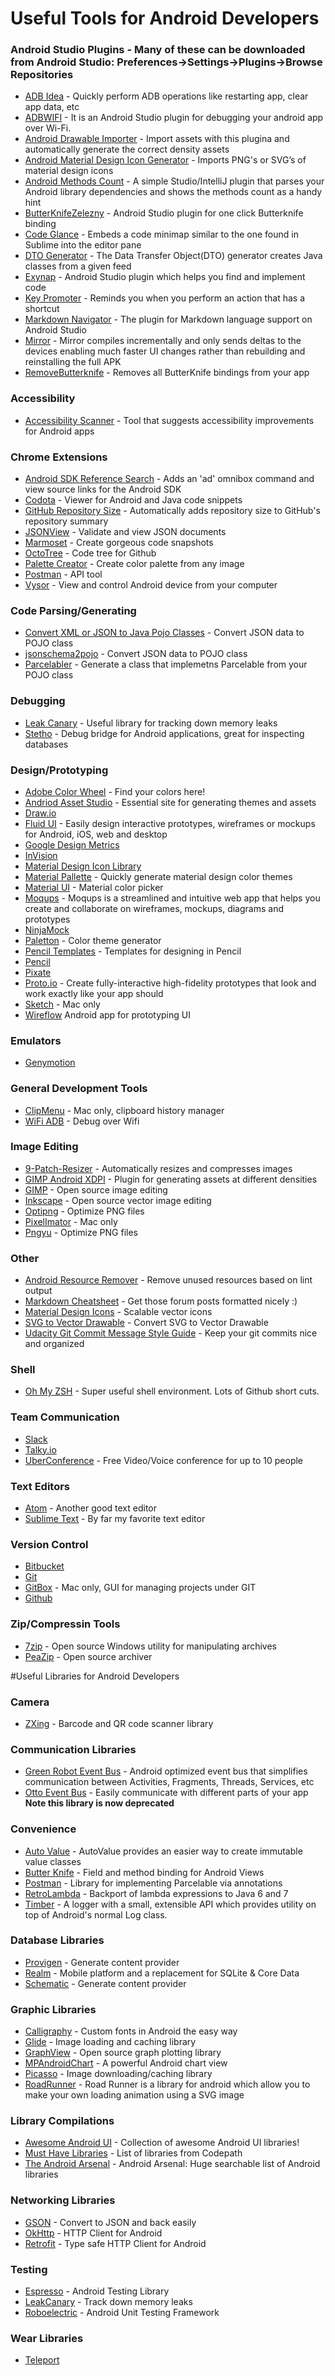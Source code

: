 # Useful Tools for Android Developers

### Android Studio Plugins - Many of these can be downloaded from Android Studio:  Preferences->Settings->Plugins->Browse Repositories

- [ADB Idea](https://github.com/pbreault/adb-idea) - Quickly perform ADB operations like restarting app, clear app data, etc
- [ADBWIFI](https://plugins.jetbrains.com/plugin/7856?pr=idea) - It is an Android Studio plugin for debugging your android app over Wi-Fi.
- [Android Drawable Importer](https://plugins.jetbrains.com/plugin/7658?pr=idea) - Import assets with this plugina and automatically generate the correct density assets
- [Android Material Design Icon Generator](https://plugins.jetbrains.com/plugin/7647?pr=) - Imports PNG's or SVG’s of material design icons
- [Android Methods Count](http://www.methodscount.com/plugins) - A simple Studio/IntelliJ plugin that parses your Android library dependencies and shows the methods count as a handy hint
- [ButterKnifeZelezny](https://github.com/avast/android-butterknife-zelezny) - Android Studio plugin for one click Butterknife binding
- [Code Glance](https://plugins.jetbrains.com/plugin/7275?pr=clion) - Embeds a code minimap similar to the one found in Sublime into the editor pane
- [DTO Generator](https://plugins.jetbrains.com/plugin/7834?pr=idea) - The Data Transfer Object(DTO) generator creates Java classes from a given feed
- [Exynap](http://exynap.com/) - Android Studio plugin which helps you find and implement code
- [Key Promoter](https://plugins.jetbrains.com/plugin/1003) - Reminds you when you perform an action that has a shortcut
- [Markdown Navigator](http://vladsch.com/product/markdown-navigator) - The plugin for Markdown language support on Android Studio
- [Mirror](http://www.jimumirror.com/) - Mirror compiles incrementally and only sends deltas to the devices enabling much faster UI changes rather than rebuilding and reinstalling the full APK
- [RemoveButterknife](https://github.com/u3shadow/RemoveButterKnife) - Removes all ButterKnife bindings from your app

### Accessibility 
- [Accessibility Scanner](https://play.google.com/store/apps/details?id=com.google.android.apps.accessibility.auditor&amp;hl=en) - Tool that suggests accessibility improvements for Android apps 

### Chrome Extensions
- [Android SDK Reference Search](https://chrome.google.com/webstore/detail/android-sdk-search/hgcbffeicehlpmgmnhnkjbjoldkfhoin?hl=en) - Adds an 'ad' omnibox command and view source links for the Android SDK
- [Codota](https://chrome.google.com/webstore/detail/codota/cnpdaoipdfbkpdbdpmceeejdaabiebcb?hl=en) - Viewer for Android and Java code snippets
- [GitHub Repository Size](https://chrome.google.com/webstore/detail/github-repository-size/apnjnioapinblneaedefcnopcjepgkci) - Automatically adds repository size to GitHub's repository summary
- [JSONView](https://chrome.google.com/webstore/detail/jsonview/chklaanhfefbnpoihckbnefhakgolnmc?hl=en) - Validate and view JSON documents
- [Marmoset](https://chrome.google.com/webstore/detail/marmoset/npkfpddkpefnmkflhhligbkofhnafieb?hl=en) - Create gorgeous code snapshots
- [OctoTree](https://chrome.google.com/webstore/detail/octotree/bkhaagjahfmjljalopjnoealnfndnagc) - Code tree for Github
- [Palette Creator](https://chrome.google.com/webstore/detail/palette-creator/oolpphfmdmjbojolagcbgdemojhcnlod?utm_source=gmail) - Create color palette from any image
- [Postman](https://chrome.google.com/webstore/detail/postman/fhbjgbiflinjbdggehcddcbncdddomop?hl=en) - API tool
- [Vysor](https://chrome.google.com/webstore/detail/vysor/gidgenkbbabolejbgbpnhbimgjbffefm) - View and control Android device from your computer

### Code Parsing/Generating
- [Convert XML or JSON to Java Pojo Classes](http://pojo.sodhanalibrary.com/) - Convert JSON data to POJO class
- [jsonschema2pojo](http://www.jsonschema2pojo.org/) - Convert JSON data to POJO class
- [Parcelabler](http://www.parcelabler.com/) - Generate a class that implemetns Parcelable from your POJO class

### Debugging
- [Leak Canary](https://github.com/square/leakcanary) - Useful library for tracking down memory leaks
- [Stetho](http://facebook.github.io/stetho/) - Debug bridge for Android applications, great for inspecting databases

### Design/Prototyping
- [Adobe Color Wheel](https://color.adobe.com/create/color-wheel/) - Find your colors here!
- [Andriod Asset Studio](https://romannurik.github.io/AndroidAssetStudio/) - Essential site for generating themes and assets
- [Draw.io](https://www.draw.io/)
- [Fluid UI](https://www.fluidui.com/) - Easily design interactive prototypes, wireframes or mockups for Android, iOS, web and desktop
- [Google Design Metrics](https://design.google.com/devices/)
- [InVision](https://www.invisionapp.com/)
- [Material Design Icon Library](https://design.google.com/icons/)
- [Material Pallette](https://www.materialpalette.com/) - Quickly generate material design color themes
- [Material UI](https://www.materialui.co/colors) - Material color picker
- [Moqups](https://moqups.com/) - Moqups is a streamlined and intuitive web app that helps you create and collaborate on wireframes, mockups, diagrams and prototypes
- [NinjaMock](https://ninjamock.com/)
- [Paletton](http://paletton.com/#uid=1000u0kllllaFw0g0qFqFg0w0aF) - Color theme generator
- [Pencil Templates](https://code.google.com/archive/p/evoluspencil/downloads) - Templates for designing in Pencil
- [Pencil](http://pencil.evolus.vn/)
- [Pixate](http://www.pixate.com/)
- [Proto.io](https://proto.io/) - Create fully-interactive high-fidelity prototypes that look and work exactly like your app should
- [Sketch](https://www.sketchapp.com/) - Mac only
- [Wireflow](https://play.google.com/store/apps/details?id=com.ludomade.blueprint&hl=en) Android app for prototyping UI

### Emulators
- [Genymotion](https://www.genymotion.com/)

### General Development Tools
- [ClipMenu](http://www.clipmenu.com/) - Mac only, clipboard history manager
- [WiFi ADB](https://play.google.com/store/apps/details?id=com.ttxapps.wifiadb&hl=en) - Debug over Wifi

### Image Editing
- [9-Patch-Resizer](https://github.com/redwarp/9-Patch-Resizer) - Automatically resizes and compresses images
- [GIMP Android XDPI](https://github.com/ncornette/gimp-android-xdpi) - Plugin for generating assets at different densities
- [GIMP](https://www.gimp.org/) - Open source image editing
- [Inkscape](https://inkscape.org/en/) - Open source vector image editing
- [Optipng](http://optipng.sourceforge.net/) - Optimize PNG files
- [PixelImator](http://www.pixelmator.com/mac/) - Mac only
- [Pngyu](http://nukesaq88.github.io/Pngyu/) - Optimize PNG files

### Other
- [Android Resource Remover](https://github.com/KeepSafe/android-resource-remover) - Remove unused resources based on lint output
- [Markdown Cheatsheet](https://github.com/adam-p/markdown-here/wiki/Markdown-Cheatsheet) - Get those forum posts formatted nicely :)
- [Material Design Icons](https://materialdesignicons.com/) - Scalable vector icons
- [SVG to Vector Drawable](http://inloop.github.io/svg2android/) - Convert SVG to Vector Drawable
- [Udacity Git Commit Message Style Guide](https://udacity.github.io/git-styleguide/) - Keep your git commits nice and organized

### Shell
- [Oh My ZSH](https://github.com/robbyrussell/oh-my-zsh) - Super useful shell environment. Lots of Github short cuts.


### Team Communication
- [Slack](https://slack.com/)
- [Talky.io](https://talky.io/)
- [UberConference](https://www.uberconference.com/) - Free Video/Voice conference for up to 10 people

### Text Editors
- [Atom](https://atom.io/) - Another good text editor
- [Sublime Text](https://www.sublimetext.com/) - By far my favorite text editor

### Version Control
- [Bitbucket](https://bitbucket.org/)
- [Git](https://git-scm.com/)
- [GitBox](http://www.gitboxapp.com/) - Mac only, GUI for managing projects under GIT
- [Github](https://github.com/)

### Zip/Compressin Tools
- [7zip](http://www.7-zip.org/) - Open source Windows utility for manipulating archives
- [PeaZip](www.peazip.org/) -  Open source archiver









#Useful Libraries for Android Developers

### Camera
- [ZXing](https://github.com/zxing/zxing) - Barcode and QR code scanner library

### Communication Libraries
- [Green Robot Event Bus](https://github.com/greenrobot/EventBus) - Android optimized event bus that simplifies communication between Activities, Fragments, Threads, Services, etc
- [Otto Event Bus](http://square.github.io/otto/) - Easily communicate with different parts of your app  **Note this library is now deprecated**

### Convenience
- [Auto Value](https://github.com/google/auto/blob/master/value/userguide/index.md) - AutoValue provides an easier way to create immutable value classes
- [Butter Knife](http://jakewharton.github.io/butterknife/) - Field and method binding for Android Views
- [Postman](https://github.com/Workday/postman) - Library for implementing Parcelable via annotations
- [RetroLambda](https://github.com/evant/gradle-retrolambda) - Backport of lambda expressions to Java 6 and 7
- [Timber](https://github.com/JakeWharton/timber) - A logger with a small, extensible API which provides utility on top of Android's normal Log class.

### Database Libraries
- [Provigen](https://github.com/TimotheeJeannin/ProviGen) - Generate content provider
- [Realm](https://realm.io/) - Mobile platform and a replacement for SQLite & Core Data
- [Schematic](https://github.com/SimonVT/schematic) - Generate content provider

### Graphic Libraries
- [Calligraphy](https://github.com/chrisjenx/Calligraphy) - Custom fonts in Android the easy way
- [Glide](https://github.com/bumptech/glide) - Image loading and caching library
- [GraphView](http://www.android-graphview.org/) - Open source graph plotting library
- [MPAndroidChart](https://github.com/PhilJay/MPAndroidChart) - A powerful Android chart view
- [Picasso](http://square.github.io/picasso/) - Image downloading/caching library
- [RoadRunner](https://github.com/glomadrian/RoadRunner) - Road Runner is a library for android which allow you to make your own loading animation using a SVG image

### Library Compilations
- [Awesome Android UI](https://github.com/wasabeef/awesome-android-ui) - Collection of awesome Android UI libraries!
- [Must Have Libraries](https://github.com/codepath/android_guides/wiki/Must-Have-Libraries) - List of libraries from Codepath
- [The Android Arsenal](https://android-arsenal.com/) - Android Arsenal:  Huge searchable list of Android libraries

### Networking Libraries
- [GSON](https://github.com/google/gson) - Convert to JSON and back easily
- [OkHttp](http://square.github.io/okhttp/) - HTTP Client for Android
- [Retrofit](http://square.github.io/retrofit/) - Type safe HTTP Client for Android

### Testing
- [Espresso](https://google.github.io/android-testing-support-library/docs/espresso/setup/) - Android Testing Library
- [LeakCanary](https://github.com/square/leakcanary) - Track down memory leaks
- [Roboelectric](https://github.com/robolectric/robolectric) - Android Unit Testing Framework

### Wear Libraries
- [Teleport](https://github.com/Mariuxtheone/Teleport) 
